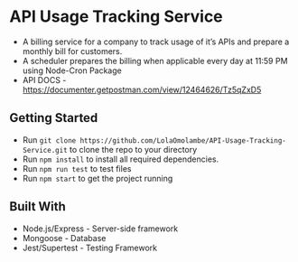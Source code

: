# API Usage Tracking Service

- A billing service for a company to track usage of it’s APIs and prepare a monthly bill for customers.
- A scheduler prepares the billing when applicable every day at 11:59 PM using Node-Cron Package
- API DOCS - https://documenter.getpostman.com/view/12464626/Tz5qZxD5  <br />


## Getting Started
- Run ```git clone https://github.com/LolaOmolambe/API-Usage-Tracking-Service.git``` to clone the repo to your directory
- Run ``` npm install ``` to install all required dependencies.
- Run ```npm run test``` to test files
- Run ```npm start``` to get the project running

## Built With
- Node.js/Express - Server-side framework
- Mongoose - Database
- Jest/Supertest - Testing Framework
